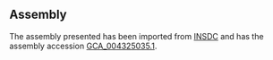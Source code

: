 
Assembly
--------

The assembly presented has been imported from 
[INSDC](http://www.insdc.org) and has the assembly accession
[GCA\_004325035.1](http://www.ebi.ac.uk/ena/data/view/GCA_004325035.1).

